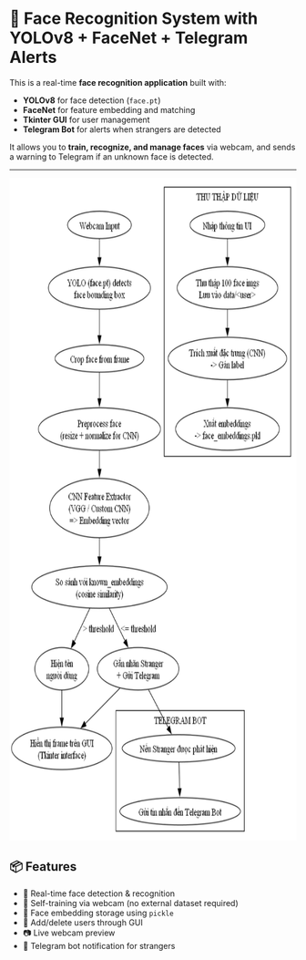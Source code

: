 # 🔐 Face Recognition System with YOLOv8 + FaceNet + Telegram Alerts

This is a real-time **face recognition application** built with:

- **YOLOv8** for face detection (`face.pt`)
- **FaceNet** for feature embedding and matching
- **Tkinter GUI** for user management
- **Telegram Bot** for alerts when strangers are detected

It allows you to **train, recognize, and manage faces** via webcam, and sends a warning to Telegram if an unknown face is detected.

---

<img width="792" height="1162" alt="image" src="https://github.com/vincentng295/stranger-face-detection/blob/68952fd5faf82784011a44c65a6ca0b86dfe26c8/face_recognition_pipeline.png?raw=true" />


## 📦 Features

- 🚀 Real-time face detection & recognition
- 🧠 Self-training via webcam (no external dataset required)
- 📁 Face embedding storage using `pickle`
- 👤 Add/delete users through GUI
- 📷 Live webcam preview
- 🔔 Telegram bot notification for strangers
